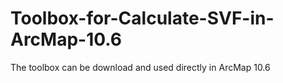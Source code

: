 # Toolbox-for-Calculate-SVF-in-ArcMap-10.6
The toolbox can be download and used directly in ArcMap 10.6
